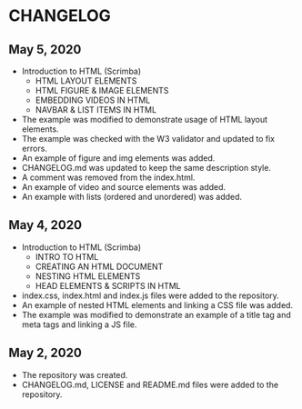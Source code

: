 # CHANGELOG

## May 5, 2020
- Introduction to HTML (Scrimba)
  - HTML LAYOUT ELEMENTS
  - HTML FIGURE & IMAGE ELEMENTS
  - EMBEDDING VIDEOS IN HTML
  - NAVBAR & LIST ITEMS IN HTML
- The example was modified to demonstrate usage of HTML layout elements.
- The example was checked with the W3 validator and updated to fix errors.
- An example of figure and img elements was added.
- CHANGELOG.md was updated to keep the same description style.
- A comment was removed from the index.html.
- An example of video and source elements was added.
- An example with lists (ordered and unordered) was added.

## May 4, 2020
- Introduction to HTML (Scrimba)
  - INTRO TO HTML
  - CREATING AN HTML DOCUMENT
  - NESTING HTML ELEMENTS
  - HEAD ELEMENTS & SCRIPTS IN HTML
- index.css, index.html and index.js files were added to the repository.
- An example of nested HTML elements and linking a CSS file was added.
- The example was modified to demonstrate an example of a title tag and meta tags and linking a JS file.

## May 2, 2020
- The repository was created.
- CHANGELOG.md, LICENSE and README.md files were added to the repository.
